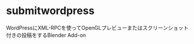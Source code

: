 submitwordpress
===============

WordPressにXML-RPCを使ってOpenGLプレビューまたはスクリーンショット付きの投稿をするBlender Add-on
